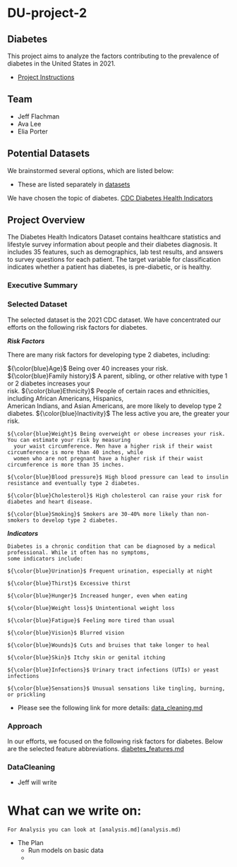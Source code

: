 # DU-project-2
## Diabetes

This project aims to analyze the factors contributing to the prevalence of diabetes in the United States in 2021.

- [Project Instructions](project-2-overview.md)

## Team
 
 - Jeff Flachman
 - Ava Lee
 - Elia Porter


 ## Potential Datasets

We brainstormed several options, which are listed below:

- These are listed separately in [datasets](data_sets.md)
  
We have chosen the topic of diabetes.
[CDC Diabetes Health Indicators](https://archive.ics.uci.edu/dataset/891/cdc+diabetes+health+indicators)


## Project Overview

The Diabetes Health Indicators Dataset contains healthcare statistics and lifestyle survey information about people and their diabetes diagnosis. It includes 35 features, such as demographics, lab test results, and answers to survey questions for each patient. The target variable for classification indicates whether a patient has diabetes, is pre-diabetic, or is healthy.
### Executive Summary


### Selected Dataset

The selected dataset is the 2021 CDC dataset.
We have concentrated our efforts on the following risk factors for diabetes.

  ***Risk Factors*** 
 
   There are many risk factors for developing type 2 diabetes, including:

   ${\color{blue}Age}$ Being over 40 increases your risk.    
   ${\color{blue}Family history}$ A parent, sibling, or other relative with type 1 or 2 diabetes increases your  
       risk.
   ${\color{blue}Ethnicity}$ People of certain races and ethnicities, including African Americans, Hispanics,  
     American Indians, and Asian Americans, are more likely to develop type 2 diabetes.
   ${\color{blue}Inactivity}$ The less active you are, the greater your risk.

    ${\color{blue}Weight}$ Being overweight or obese increases your risk. You can estimate your risk by measuring   
      your waist circumference. Men have a higher risk if their waist circumference is more than 40 inches, while  
      women who are not pregnant have a higher risk if their waist circumference is more than 35 inches.

    ${\color{blue}Blood pressure}$ High blood pressure can lead to insulin resistance and eventually type 2 diabetes.

    ${\color{blue}Cholesterol}$ High cholesterol can raise your risk for diabetes and heart disease.

    ${\color{blue}Smoking}$ Smokers are 30-40% more likely than non-smokers to develop type 2 diabetes.

 ***Indicators***
 
    Diabetes is a chronic condition that can be diagnosed by a medical professional. While it often has no symptoms, 
    some indicators include:

    ${\color{blue}Urination}$ Frequent urination, especially at night

    ${\color{blue}Thirst}$ Excessive thirst

    ${\color{blue}Hunger}$ Increased hunger, even when eating

    ${\color{blue}Weight loss}$ Unintentional weight loss

    ${\color{blue}Fatigue}$ Feeling more tired than usual

    ${\color{blue}Vision}$ Blurred vision

    ${\color{blue}Wounds}$ Cuts and bruises that take longer to heal

    ${\color{blue}Skin}$ Itchy skin or genital itching

    ${\color{blue}Infections}$ Urinary tract infections (UTIs) or yeast infections

    ${\color{blue}Sensations}$ Unusual sensations like tingling, burning, or prickling

- Please see the following link for more details: [data_cleaning.md](data_cleaning.md)
### Approach

In our efforts, we focused on the following risk factors for diabetes. Below are the selected feature abbreviations.
[diabetes_features.md](diabetes_features.md)

### DataCleaning 

- Jeff will write



# What can we write on:


    

    For Analysis you can look at [analysis.md](analysis.md)



- The Plan
    - Run models on basic data
    - 
